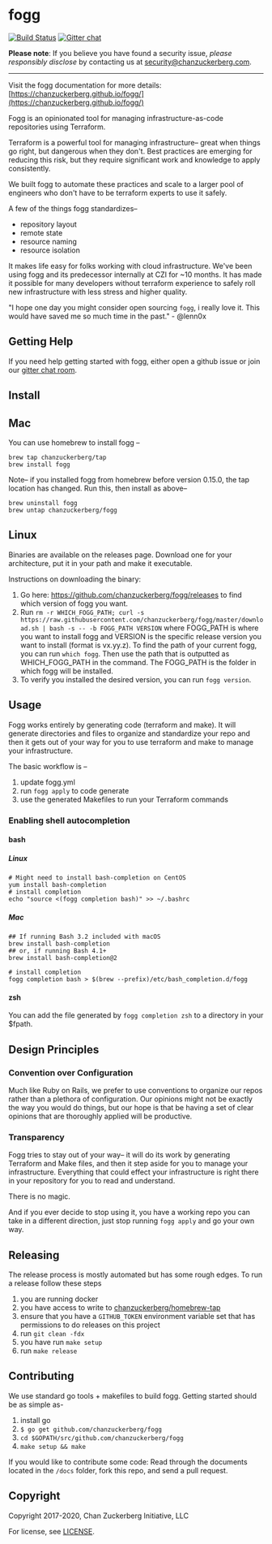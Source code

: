 # fogg

[![Build Status](https://travis-ci.com/chanzuckerberg/fogg.svg?token=JNM9vNLfRsFzCcF1uEgc&branch=main)](https://travis-ci.com/chanzuckerberg/fogg) [![Gitter chat](https://badges.gitter.im/gitterHQ/gitter.png)](https://gitter.im/chanzuckerberg/fogg)

**Please note**: If you believe you have found a security issue, _please responsibly disclose_ by contacting us at [security@chanzuckerberg.com](mailto:security@chanzuckerberg.com).

----

Visit the fogg documentation for more details: [https://chanzuckerberg.github.io/fogg/](https://chanzuckerberg.github.io/fogg/)

Fogg is an opinionated tool for managing infrastructure-as-code repositories using Terraform.

Terraform is a powerful tool for managing infrastructure– great when things go right, but dangerous when they don't. Best practices are emerging for reducing this risk, but they require significant work and knowledge to apply consistently.

We built fogg to automate these practices and scale to a larger pool of engineers who don't have to be terraform experts to use it safely.

A few of the things fogg standardizes–

* repository layout
* remote state
* resource naming
* resource isolation

It makes life easy for folks working with cloud infrastructure. We've been using fogg and its predecessor internally at CZI for ~10 months. It has made it possible for many developers without terraform experience to safely roll new infrastructure with less stress and higher quality.

"I hope one day you might consider open sourcing `fogg`, i really love it. This would have saved me so much time in the past." - @lenn0x

## Getting Help

If you need help getting started with fogg, either open a github issue or join our [gitter chat room](https://gitter.im/chanzuckerberg/fogg).

## Install

## Mac

You can use homebrew to install fogg –

```shell
brew tap chanzuckerberg/tap
brew install fogg
```

Note– if you installed fogg from homebrew before version 0.15.0, the tap location has changed. Run this, then install as above–

```shell
brew uninstall fogg
brew untap chanzuckerberg/fogg
```

## Linux

Binaries are available on the releases page. Download one for your architecture, put it in your path and make it executable.

Instructions on downloading the binary:
1. Go here: https://github.com/chanzuckerberg/fogg/releases to find which version of fogg you want.
2. Run `rm -r WHICH_FOGG_PATH; curl -s https://raw.githubusercontent.com/chanzuckerberg/fogg/master/download.sh | bash -s -- -b FOGG_PATH VERSION` where FOGG_PATH is where you want to install fogg and VERSION is the specific release version you want to install (format is vx.yy.z). To find the path of your current fogg, you can run `which fogg`. Then use the path that is outputted as WHICH_FOGG_PATH in the command. The FOGG_PATH is the folder in which fogg will be installed.
3. To verify you installed the desired version, you can run `fogg version`.

## Usage

Fogg works entirely by generating code (terraform and make). It will generate directories and files to organize and standardize your repo and then it gets out of your way for you to use terraform and make to manage your infrastructure.

The basic workflow is –

1. update fogg.yml
2. run `fogg apply` to code generate
3. use the generated Makefiles to run your Terraform commands

### Enabling shell autocompletion

#### bash

##### Linux

```shell
# Might need to install bash-completion on CentOS
yum install bash-completion
# install completion
echo "source <(fogg completion bash)" >> ~/.bashrc
```

##### Mac

```shell
## If running Bash 3.2 included with macOS
brew install bash-completion
## or, if running Bash 4.1+
brew install bash-completion@2

# install completion
fogg completion bash > $(brew --prefix)/etc/bash_completion.d/fogg
```

#### zsh

You can add the file generated by `fogg completion zsh` to a directory in your $fpath.

## Design Principles

### Convention over Configuration

Much like Ruby on Rails, we prefer to use conventions to organize our repos rather than a plethora of configuration. Our opinions might not be exactly the way you would do things, but our hope is that be having a set of clear opinions that are thoroughly applied will be productive.

### Transparency

Fogg tries to stay out of your way– it will do its work by generating Terraform and Make files, and then it step aside for you to manage your infrastructure. Everything that could effect your infrastructure is right there in your repository for you to read and understand.

There is no magic.

And if you ever decide to stop using it, you have a working repo you can take in a different direction, just stop running `fogg apply` and go your own way.

## Releasing

The release process is mostly automated but has some rough edges. To run a release follow these steps

1. you are running docker
1. you have access to write to [chanzuckerberg/homebrew-tap](https://github.com/chanzuckerberg/homebrew-tap)
1. ensure that you have a `GITHUB_TOKEN` environment variable set that has permissions to do releases on this project
1. run `git clean -fdx`
1. you have run `make setup`
1. run `make release`

## Contributing

We use standard go tools + makefiles to build fogg. Getting started should be as simple as-

1. install go
1. `$ go get github.com/chanzuckerberg/fogg`
1. `cd $GOPATH/src/github.com/chanzuckerberg/fogg`
1. `make setup && make`

If you would like to contribute some code: Read through the documents  located in the `/docs` folder, fork this repo, and send a pull request.

## Copyright

Copyright 2017-2020, Chan Zuckerberg Initiative, LLC

For license, see [LICENSE](LICENSE).
